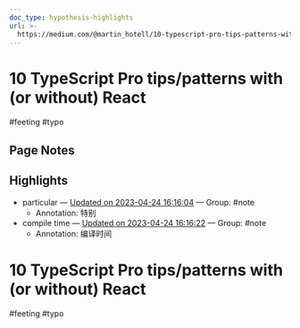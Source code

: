 ```yaml
---
doc_type: hypothesis-highlights
url: >-
  https://medium.com/@martin_hotell/10-typescript-pro-tips-patterns-with-or-without-react-5799488d6680
---
```

# 10 TypeScript Pro tips/patterns with (or without) React

#feeting #typo
## Page Notes
## Highlights
- particular — [Updated on 2023-04-24 16:16:04](https://hyp.is/QaLFeuJ4Ee2hLZMw5PzAGA/medium.com/@martin_hotell/10-typescript-pro-tips-patterns-with-or-without-react-5799488d6680) — Group: #note
    - Annotation: 特别
- compile time — [Updated on 2023-04-24 16:16:22](https://hyp.is/TG8cLuJ4Ee2QlQcpGsiUMQ/medium.com/@martin_hotell/10-typescript-pro-tips-patterns-with-or-without-react-5799488d6680) — Group: #note
    - Annotation: 编译时间



# 10 TypeScript Pro tips/patterns with (or without) React

#feeting #typo
